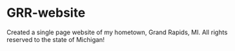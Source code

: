 # GRR-website
Created a single page website of my hometown, Grand Rapids, MI. All rights reserved to the state of Michigan!
